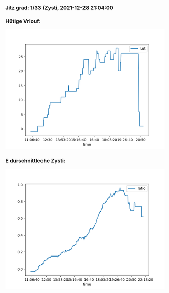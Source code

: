 ### Jitz grad: 1/33 (Zysti, 2021-12-28 21:04:00

### Hütige Vrlouf:
![Graph](Today.png)

### E durschnittleche Zysti:
![Graph](Zysti.png)